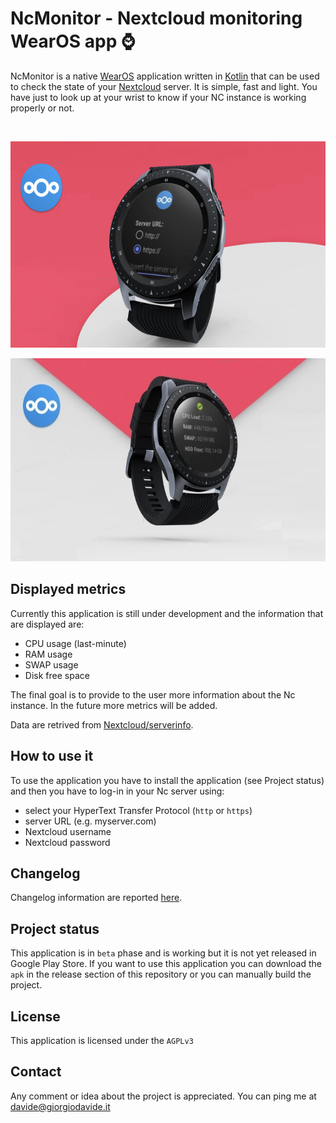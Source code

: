# NcMonitor - Nextcloud monitoring WearOS app :watch:
NcMonitor is a native [WearOS](https://wearos.google.com/#hands-free-help) application written in [Kotlin](https://kotlinlang.org/) that can be used to check the state of your [Nextcloud](https://nextcloud.com/) server. It is simple, fast and light. You have just to look up at your wrist to know if your NC instance is working properly or not.

<br>
<p align="center">
<img src="./images/login.png" 
      alt="NcMonitor login " 
      height="330" />
</p>

<p align="center">
<img src="./images/status.png" 
      alt="NcMonitor status " 
      height="325" />
</p>

## Displayed metrics
Currently this application is still under development and the information that are displayed are:

- CPU usage (last-minute)
- RAM usage
- SWAP usage
- Disk free space

The final goal is to provide to the user more information about the Nc instance. In the future more metrics will be added.

Data are retrived from [Nextcloud/serverinfo](https://github.com/nextcloud/serverinfo).

## How to use it
To use the application you have to install the application (see Project status) and then you have to log-in in your Nc server using:

- select your HyperText Transfer Protocol (`http` or `https`)
- server URL (e.g. myserver.com)
- Nextcloud username
- Nextcloud password

## Changelog
Changelog information are reported [here](https://github.com/DavideAG/NcMonitor/blob/master/CHANGELOG.md).

## Project status
This application is in `beta` phase and is working but it is not yet released in Google Play Store.
If you want to use this application you can download the `apk` in the release section of this repository or you can manually build the project.

## License
This application is licensed under the `AGPLv3`

## Contact
Any comment or idea about the project is appreciated. You can ping me at [davide@giorgiodavide.it](mailto:davide@giorgiodavide.it?subject=[GitHub]%20NcMonitor)
